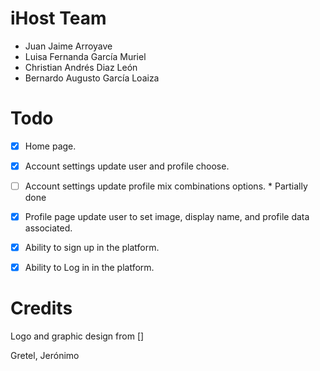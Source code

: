 # iHost Team
* Juan Jaime Arroyave
* Luisa Fernanda García Muriel
* Christian Andrés Diaz León
* Bernardo Augusto García Loaiza


# Todo

- [x] Home page.
- [x] Account settings update user and profile choose.
- [ ] Account settings update profile mix combinations options. * Partially done
- [x] Profile page update user to set image, display name, and profile data associated.
- [x] Ability to sign up in the platform.
- [x] Ability to Log in in the platform.


# Credits

Logo and graphic design from []

Gretel, Jerónimo